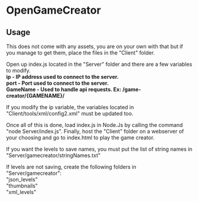 # OpenGameCreator

## Usage

This does not come with any assets, you are on your own with that but if you manage to get them, place the files in the "Client" folder.

Open up index.js located in the "Server" folder and there are a few variables to modify.<br />
**ip - IP address used to connect to the server.**<br />
**port - Port used to connect to the server.**<br />
**GameName - Used to handle api requests. Ex: /game-creator/{GAMENAME}/**

If you modify the ip variable, the variables located in "Client/tools/xml/config2.xml" must be updated too.

Once all of this is done, load index.js in Node.Js by calling the command "node Server/index.js".
Finally, host the "Client" folder on a webserver of your choosing and go to index.html to play the game creator.

If you want the levels to save names, you must put the list of string names in "Server/gamecreator/stringNames.txt"

If levels are not saving, create the following folders in "Server/gamecreator":<br />
"json_levels"<br />
"thumbnails"<br />
"xml_levels"<br />